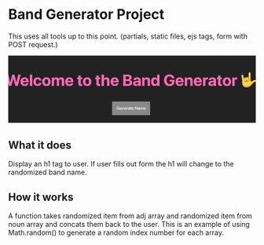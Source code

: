 # Band Generator Project

This uses all tools up to this point. (partials, static files, ejs tags, form with POST request.)

![Band Name Generator Project](bandname-generator.png)

## What it does

Display an h1 tag to user. If user fills out form the h1 will change to the randomized band name.

## How it works

A function takes randomized item from adj array and randomized item from noun array and concats them back to the user. This is an example of using Math.random() to generate a random index number for each array.
